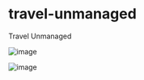 # travel-unmanaged
Travel Unmanaged

![image](https://github.com/zvikesh/travel-unmanaged/assets/108741639/04e94cc3-9e55-4aa3-9f68-99c24d6d44a2)

![image](https://github.com/zvikesh/travel-unmanaged/assets/108741639/83782b34-aa99-4d06-8dbc-c1d2a09dca74)
